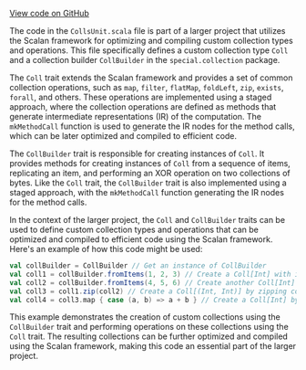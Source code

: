 [View code on GitHub](sigmastate-interpreterhttps://github.com/ScorexFoundation/sigmastate-interpreter/.autodoc/docs/json/graph-ir/src/main/scala/special/collection)

The code in the `CollsUnit.scala` file is part of a larger project that utilizes the Scalan framework for optimizing and compiling custom collection types and operations. This file specifically defines a custom collection type `Coll` and a collection builder `CollBuilder` in the `special.collection` package.

The `Coll` trait extends the Scalan framework and provides a set of common collection operations, such as `map`, `filter`, `flatMap`, `foldLeft`, `zip`, `exists`, `forall`, and others. These operations are implemented using a staged approach, where the collection operations are defined as methods that generate intermediate representations (IR) of the computation. The `mkMethodCall` function is used to generate the IR nodes for the method calls, which can be later optimized and compiled to efficient code.

The `CollBuilder` trait is responsible for creating instances of `Coll`. It provides methods for creating instances of `Coll` from a sequence of items, replicating an item, and performing an XOR operation on two collections of bytes. Like the `Coll` trait, the `CollBuilder` trait is also implemented using a staged approach, with the `mkMethodCall` function generating the IR nodes for the method calls.

In the context of the larger project, the `Coll` and `CollBuilder` traits can be used to define custom collection types and operations that can be optimized and compiled to efficient code using the Scalan framework. Here's an example of how this code might be used:

```scala
val collBuilder = CollBuilder // Get an instance of CollBuilder
val coll1 = collBuilder.fromItems(1, 2, 3) // Create a Coll[Int] with items 1, 2, 3
val coll2 = collBuilder.fromItems(4, 5, 6) // Create another Coll[Int] with items 4, 5, 6
val coll3 = coll1.zip(coll2) // Create a Coll[(Int, Int)] by zipping coll1 and coll2
val coll4 = coll3.map { case (a, b) => a + b } // Create a Coll[Int] by summing the pairs in coll3
```

This example demonstrates the creation of custom collections using the `CollBuilder` trait and performing operations on these collections using the `Coll` trait. The resulting collections can be further optimized and compiled using the Scalan framework, making this code an essential part of the larger project.
